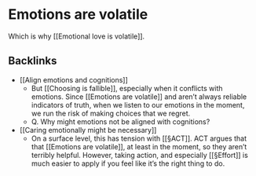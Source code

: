 # Emotions are volatile
Which is why [[Emotional love is volatile]].

## Backlinks
* [[Align emotions and cognitions]]
	* But [[Choosing is fallible]], especially when it conflicts with emotions. Since [[Emotions are volatile]] and aren’t always reliable indicators of truth, when we listen to our emotions in the moment, we run the risk of making choices that we regret. 
	* Q. Why might emotions not be aligned with cognitions?
* [[Caring emotionally might be necessary]]
	* On a surface level, this has tension with [[§ACT]]. ACT argues that that [[Emotions are volatile]], at least in the moment, so they aren’t terribly helpful. However, taking action, and especially [[§Effort]] is much easier to apply if you feel like it’s the right thing to do.

<!-- {BearID:BDBB5C33-EC47-4CF1-ADEE-CE7FA2D8DF00-3501-00000547FE0BB8F6} -->

